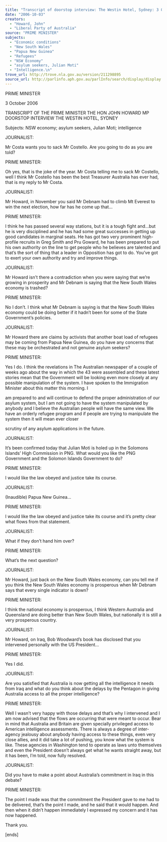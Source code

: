 ```yaml
---
title: "Transcript of doorstop interview: The Westin Hotel, Sydney: 3 October 2006: NSW Economy; asylum seekers, Julian Moti; Intelligence.\n"
date: "2006-10-03"
creators:
  - "Howard, John"
  - "Liberal Party of Australia"
source: "PRIME MINISTER"
subjects:
  - "Economic conditions"
  - "New South Wales"
  - "Papua New Guinea"
  - "Refugees"
  - "NSW Economy"
  - "asylum seekers, Julian Moti"
  - "Intelligence.\n"
trove_url: http://trove.nla.gov.au/version/211298895
source_url: http://parlinfo.aph.gov.au/parlInfo/search/display/display.w3p;query=Id%3A%22media/pressrel/FH1L6%22
---
```


 

 

 

 

 

 

 PRIME MINISTER 

 

 3 October 2006   

 TRANSCRIPT OF THE PRIME MINISTER  THE HON JOHN HOWARD MP  DOORSTOP INTERVIEW  THE WESTIN HOTEL, SYDNEY   

 Subjects: NSW economy; asylum seekers, Julian Moti; intelligence   

 JOURNALIST:   

 Mr Costa wants you to sack Mr Costello. Are you going to do as you are told?   

 PRIME MINISTER:   

 Oh yes, that is the joke of the year.  Mr Costa telling me to sack Mr Costello, well I  think Mr Costello has been the best Treasurer Australia has ever had, that is my reply  to Mr Costa.   

 

 JOURNALIST:   

 Mr Howard, in November you said Mr Debnam had to climb Mt Everest to win the  next election, how far has he come up that...   

 PRIME MINISTER:   

 I think he has passed several way stations, but it is a tough fight and…but he is very  disciplined and he has had some great successes in getting up good candidates in  marginal seats. He has got two very prominent high-profile recruits in Greg Smith and  Pru Goward, he has been prepared to put his own authority on the line to get people  who he believes are talented and that’s the sort of thing that a leader in Opposition has  got to do.  You’ve got to exert your own authority and try and improve things.   

 JOURNALIST:   

 Mr Howard isn’t there a contradiction when you were saying that we’re growing in  prosperity and Mr Debnam is saying that the New South Wales economy is trashed?   

 PRIME MINISTER:   

 No I don’t. I think what Mr Debnam is saying is that the New South Wales economy  could be doing better if it hadn’t been for some of the State Government’s policies.   

 JOURNALIST:   

 Mr Howard there are claims by activists that another boat load of refugees may be  coming from Papua New Guinea, do you have any concerns that these may be  orchestrated and not genuine asylum seekers? 

 

 PRIME MINISTER:   

 Yes I do. I think the revelations in The Australian newspaper of a couple of weeks  ago about the way in which the 43 were assembled and these latest stories mean that  the Government will be looking even more closely at any possible manipulation of the  system.  I have spoken to the Immigration Minister about this matter this morning.  I 

 am prepared to and will continue to defend the proper administration of our asylum  system, but I am not going to have the system manipulated by anybody and I believe  the Australian people will have the same view.  We have an orderly refugee program  and if people are trying to manipulate the system then it will mean ever closer 

 scrutiny of any asylum applications in the future.   

 JOURNALIST:   

 It’s been confirmed today that Julian Moti is holed up in the Solomons Islands’ High  Commission in PNG. What would you like the PNG Government and the Solomon  Islands Government to do?   

 PRIME MINISTER:   

 I would like the law obeyed and justice take its course.   

 JOURNALIST:   

 (Inaudible) Papua New Guinea…   

 PRIME MINISTER:   

 I would like the law obeyed and justice take its course and it’s pretty clear what flows  from that statement.   

 JOURNALIST:   

 What if they don’t hand him over?   

 PRIME MINISTER:   

 What’s the next question?   

 JOURNALIST:   

 Mr Howard, just back on the New South Wales economy, can you tell me if you think  the New South Wales economy is prosperous when Mr Debnam says that every single  indicator is down?   

 PRIME MINISTER:   

 I think the national economy is prosperous, I think Western Australia and Queensland  are doing better than New South Wales, but nationally it is still a very prosperous  country. 

 

 JOURNALIST:   

 Mr Howard, on Iraq, Bob Woodward’s book has disclosed that you intervened  personally with the US President…    

 PRIME MINISTER:   

 Yes I did.   

 JOURNALIST:   

 Are you satisfied that Australia is now getting all the intelligence it needs from Iraq  and what do you think about the delays by the Pentagon in giving Australia access to  all the proper intelligence?   

 PRIME MINISTER:   

 Well I wasn’t very happy with those delays and that’s why I intervened and I am now  advised that the flows are occurring that were meant to occur. Bear in mind that  Australia and Britain are given specially privileged access to American intelligence  assessments.  There is always a degree of inter-agency jealousy about anybody having  access to these things, even very close allies, and it did take a lot of pushing, you  know what the system is like.  These agencies in Washington tend to operate as laws  unto themselves and even the President doesn’t always get what he wants straight  away, but it has been, I’m told, now fully resolved.   

 JOURNALIST:   

 Did you have to make a point about Australia’s commitment in Iraq in this debate?   

 PRIME MINISTER:   

 The point I made was that the commitment the President gave to me had to be  delivered, that’s the point I made, and he said that it would happen. And then when it  didn’t happen immediately I expressed my concern and it has now happened.   

 

 Thank you.   

 [ends] 

